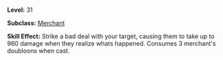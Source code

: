 <!-- TITLE: Bad Deal -->


**Level:** 31

**Subclass:** [Merchant](merchant)

**Skill Effect:** Strike a bad deal with your target, causing them to take up to 960 damage when they realize whats happened.  Consumes 3 merchant's doubloons when cast.